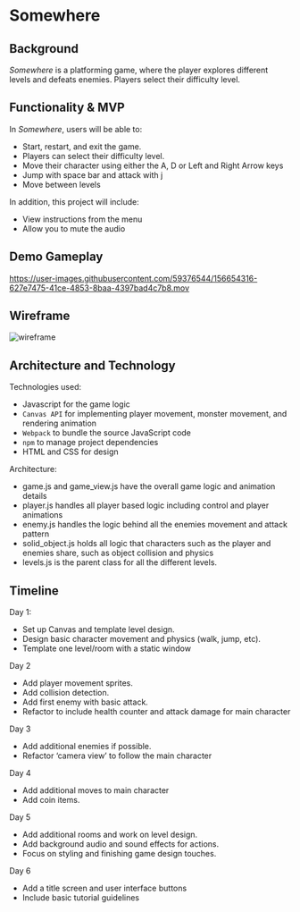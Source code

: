 # Somewhere

## Background
_Somewhere_ is a platforming game, where the player explores different levels and defeats enemies. Players select their difficulty level.

## Functionality & MVP
In _Somewhere_, users will be able to:
- Start, restart, and exit the game.
- Players can select their difficulty level.
- Move their character using either the A, D or Left and Right Arrow keys
- Jump with space bar and attack with j
- Move between levels

In addition, this project will include:
- View instructions from the menu
- Allow you to mute the audio


## Demo Gameplay

https://user-images.githubusercontent.com/59376544/156654316-627e7475-41ce-4853-8baa-4397bad4c7b8.mov

## Wireframe

![wireframe](https://user-images.githubusercontent.com/59376544/155621828-8c830d98-dbf9-4945-b2ab-3401991b87bd.png)

## Architecture and Technology

Technologies used:

- Javascript for the game logic
- `Canvas API` for implementing player movement, monster movement, and rendering animation
- `Webpack` to bundle the source JavaScript code
- `npm` to manage project dependencies
- HTML and CSS for design

Architecture:

- game.js and game_view.js have the overall game logic and animation details
- player.js handles all player based logic including control and player animations
- enemy.js handles the logic behind all the enemies movement and attack pattern
- solid_object.js holds all logic that characters such as the player and enemies share, such as object collision and physics
- levels.js is the parent class for all the different levels.

## Timeline

Day 1: 
- Set up Canvas and template level design. 
- Design basic character movement and physics (walk, jump, etc).
- Template one level/room with a static window

Day 2
- Add player movement sprites.
- Add collision detection.
- Add first enemy with basic attack.
- Refactor to include health counter and attack damage for main character

Day 3
- Add additional enemies if possible.
- Refactor ‘camera view’ to follow the main character

Day 4
- Add additional moves to main character
- Add coin items.

Day 5
- Add additional rooms and work on level design. 
- Add background audio and sound effects for actions.
- Focus on styling and finishing game design touches.

Day 6
- Add a title screen and user interface buttons
- Include basic tutorial guidelines

